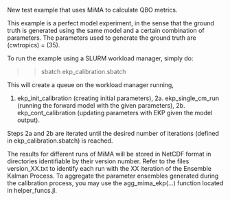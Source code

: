 New test example that uses MiMA to calculate QBO metrics. 

This example is a perfect model experiment, in the sense that the ground truth is 
generated using the same model and a certain combination of parameters. The parameters
used to generate the ground truth are (cwtropics) = (35). 

To run the example using a SLURM workload manager, simply do:

>> sbatch ekp_calibration.sbatch

This will create a queue on the workload manager running,

  1. ekp_init_calibration (creating initial parameters),
  2a. ekp_single_cm_run (running the forward model with the given parameters),
  2b. ekp_cont_calibration (updating parameters with EKP given the model output).

Steps 2a and 2b are iterated until the desired number of iterations
(defined in ekp_calibration.sbatch) is reached.

The results for different runs of MiMA will be stored in NetCDF format in directories
identifiable by their version number. Refer to the files version_XX.txt to identify each run with
the XX iteration of the Ensemble Kalman Process. To aggregate the parameter ensembles generated during
the calibration process, you may use the agg_mima_ekp(...) function located in helper_funcs.jl.

